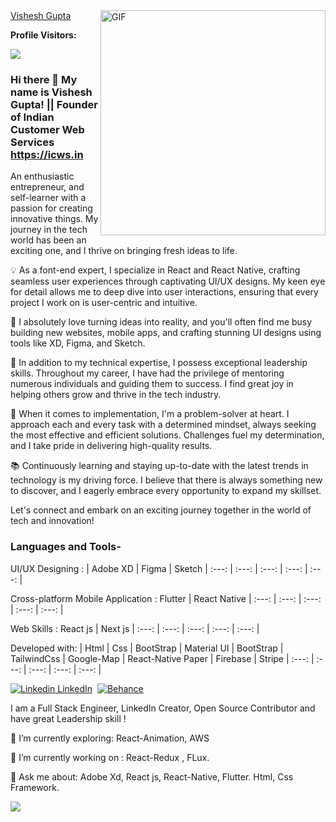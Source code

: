 <img align="right" alt="GIF" src="https://media.giphy.com/media/5x1tfz1wRP5HHwDbf2/giphy.gif" width="360"/>

<div class="badge-base LI-profile-badge" data-locale="en_US" data-size="medium" data-theme="dark" data-type="VERTICAL" data-vanity="vishesh-gupta-82730615a" data-version="v1"><a class="badge-base__link LI-simple-link" href="https://in.linkedin.com/in/vishesh-gupta-82730615a?trk=profile-badge">Vishesh Gupta</a></div>

**Profile Visitors:** 

![](https://komarev.com/ghpvc/?username=guptavishesh143&style=flat-square)


### Hi there 👋 My name is Vishesh Gupta! || Founder of Indian Customer Web Services <a>https://icws.in<a/>

An enthusiastic entrepreneur, and self-learner with a passion for creating innovative things. My journey in the tech world has been an exciting one, and I thrive on bringing fresh ideas to life.

💡 As a font-end expert, I specialize in React and React Native, crafting seamless user experiences through captivating UI/UX designs. My keen eye for detail allows me to deep dive into user interactions, ensuring that every project I work on is user-centric and intuitive.

🚀 I absolutely love turning ideas into reality, and you'll often find me busy building new websites, mobile apps, and crafting stunning UI designs using tools like XD, Figma, and Sketch.

🌟 In addition to my technical expertise, I possess exceptional leadership skills. Throughout my career, I have had the privilege of mentoring numerous individuals and guiding them to success. I find great joy in helping others grow and thrive in the tech industry.

💪 When it comes to implementation, I'm a problem-solver at heart. I approach each and every task with a determined mindset, always seeking the most effective and efficient solutions. Challenges fuel my determination, and I take pride in delivering high-quality results.

📚 Continuously learning and staying up-to-date with the latest trends in technology is my driving force. I believe that there is always something new to discover, and I eagerly embrace every opportunity to expand my skillset.

Let's connect and embark on an exciting journey together in the world of tech and innovation!

### Languages and Tools-

UI/UX Designing : | Adobe XD | Figma | Sketch
| :---: | :---: | :---: | :---: | :---: |

Cross-platform Mobile Application : Flutter | React Native 
| :---: | :---: | :---: | :---: | :---: |

Web Skills :  React js | Next js
| :---: | :---: | :---: | :---: | :---: |

Developed with: | Html  | Css  | BootStrap  | Material UI | BootStrap | TailwindCss | Google-Map | React-Native Paper | Firebase | Stripe 
| :---: | :---: | :---: | :---: | :---: |


[![Linkedin](https://i.stack.imgur.com/gVE0j.png) LinkedIn](https://www.linkedin.com/in/vishesh-gupta-82730615a/)&nbsp; 
[![Behance]()](https://www.behance.net/guptavishesh143)

I am a Full Stack Engineer, LinkedIn Creator, Open Source Contributor and have great Leadership skill ! 

🌱 I’m currently exploring: React-Animation, AWS 

🔭 I’m currently working on : React-Redux , FLux.

💬 Ask me about: Adobe Xd, React js, React-Native, Flutter. Html, Css Framework.

![](https://github-readme-stats.vercel.app/api?username=guptavishesh143&show_icons=true&line_height=30)
